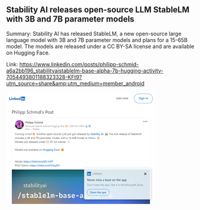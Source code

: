 ## Stability AI releases open-source LLM StableLM with 3B and 7B parameter models
Summary: Stability AI has released StableLM, a new open-source large language model with 3B and 7B parameter models and plans for a 15-65B model. The models are released under a CC BY-SA license and are available on Hugging Face.

Link: https://www.linkedin.com/posts/philipp-schmid-a6a2bb196_stabilityaistablelm-base-alpha-7b-hugging-activity-7054493801188323328-KFt9?utm_source=share&amp;utm_medium=member_android

<img src="/img/ca8da4e2-32f6-4550-b67b-a12114d61256.png" width="400" />
<br/><br/>
